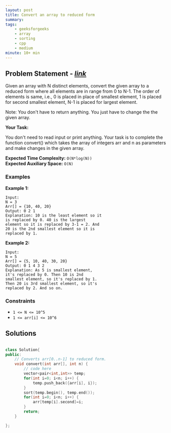 ```yaml
---
layout: post
title: Convert an array to reduced form                       
summary:
tags:
    - geeksforgeeks
    - array
    - sorting
    - cpp
    - medium
minute: 10+ min
---
```


## Problem Statement - [*link*](https://practice.geeksforgeeks.org/problems/convert-an-array-to-reduced-form1101/1)  

Given an array with N distinct elements, convert the given array to a reduced form where all elements are in range from 0 to N-1. The order of elements is same, i.e., 0 is placed in place of smallest element, 1 is placed for second smallest element, N-1 is placed for largest element.

Note: You don't have to return anything. You just have to change the the given array.
 

**Your Task:** 

You don't need to read input or print anything. Your task is to complete the function convert() which takes the array of integers arr and n as parameters and make changes in the given array.


**Expected Time Complexity:** `O(N*log(N))`              
**Expected Auxiliary Space:** `O(N)` 



### Examples

**Example 1:**   
```
Input:
N = 3
Arr[] = {10, 40, 20}
Output: 0 2 1
Explanation: 10 is the least element so it
is replaced by 0. 40 is the largest
element so it is replaced by 3-1 = 2. And
20 is the 2nd smallest element so it is
replaced by 1.
```

**Example 2:**   
```
Input:
N = 5
Arr[] = {5, 10, 40, 30, 20}
Output: 0 1 4 3 2
Explanation: As 5 is smallest element,
it's replaced by 0. Then 10 is 2nd
smallest element, so it's replaced by 1.
Then 20 is 3rd smallest element, so it's
replaced by 2. And so on.
```

### Constraints

+ `1 <= N <= 10^5`
+ `1 <= arr[i] <= 10^6`

## Solutions

```cpp

class Solution{
public:	
	// Converts arr[0..n-1] to reduced form.
	void convert(int arr[], int n) {
	    // code here
	    vector<pair<int,int>> temp;
	    for(int i=0; i<n; i++) {
	        temp.push_back({arr[i], i});
	    }
	    sort(temp.begin(), temp.end());
	    for(int i=0; i<n; i++) {
	        arr[temp[i].second]=i;
	    }
	    return;
	}

};

```

